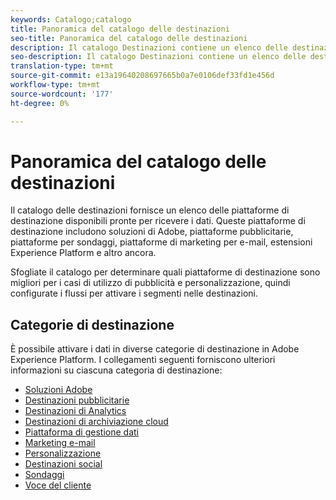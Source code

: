 ```yaml
---
keywords: Catalogo;catalogo
title: Panoramica del catalogo delle destinazioni
seo-title: Panoramica del catalogo delle destinazioni
description: Il catalogo Destinazioni contiene un elenco delle destinazioni disponibili pronte per ricevere i dati. Tali destinazioni includono soluzioni  Adobe, piattaforme pubblicitarie, piattaforme di sondaggi, piattaforme di marketing e-mail e altro ancora.
seo-description: Il catalogo Destinazioni contiene un elenco delle destinazioni disponibili pronte per ricevere i dati. Tali destinazioni includono soluzioni  Adobe, piattaforme pubblicitarie, piattaforme di sondaggi, piattaforme di marketing e-mail e altro ancora.
translation-type: tm+mt
source-git-commit: e13a19640208697665b0a7e0106def33fd1e456d
workflow-type: tm+mt
source-wordcount: '177'
ht-degree: 0%

---
```



# Panoramica del catalogo delle destinazioni

Il catalogo delle destinazioni fornisce un elenco delle piattaforme di destinazione disponibili pronte per ricevere i dati. Queste piattaforme di destinazione includono  soluzioni di Adobe, piattaforme pubblicitarie, piattaforme per sondaggi, piattaforme di marketing per e-mail, estensioni  Experience Platform e altro ancora.

Sfogliate il catalogo per determinare quali piattaforme di destinazione sono migliori per i casi di utilizzo di pubblicità e personalizzazione, quindi configurate i flussi per attivare i segmenti nelle destinazioni.

## Categorie di destinazione

È possibile attivare i dati in diverse categorie di destinazione in Adobe Experience Platform. I collegamenti seguenti forniscono ulteriori informazioni su ciascuna categoria di destinazione:

- [Soluzioni  Adobe](./adobe/overview.md)
- [Destinazioni pubblicitarie](./advertising/overview.md)
- [Destinazioni di Analytics](./analytics/overview.md)
- [Destinazioni di archiviazione cloud](./cloud-storage/overview.md)
- [Piattaforma di gestione dati](./data-management/overview.md)
- [Marketing e-mail](./email-marketing/overview.md)
- [Personalizzazione](./personalization/overview.md)
- [Destinazioni social](./social/overview.md)
- [Sondaggi](./survey/overview.md)
- [Voce del cliente](./voice/overview.md)